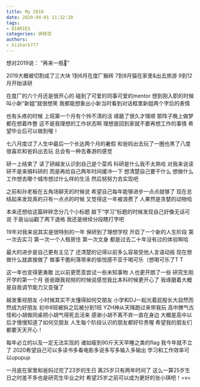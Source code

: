 ```yaml
---
title: My 2019
date: 2020-04-01 11:32:20
tags:
- DIARIES
categories: 碎碎念
authors:
- hishark777
---
```

想对2019说：
“再来一瓶🍾”

2019大概被切割成了三大块
1到6月在度厂搬砖
7到8月猫在家里&出去旅游
9到12月开始读研
<!--more-->
在度厂的六个月还是很开心的
碰到了可爱的同事可爱的mentor
想到刚入职的时候叫小新“新姐”就很想笑
我都能想象出小新当时看到对话框里新姐两个字后的表情

也有头疼的时候
上班第一个月有个拎不清的活
琢磨了很久才理顺
那阵子晚上做梦都在想着咋整
这不是我理想的工作状态啊
理想是回到家就不要再想工作的事情
希望毕业后可以做到喔！

七八月度过了人生中最后一个长达两个月的暑假 
和爸妈出去玩了一圈也黑了八度
很喜欢和爸妈出去玩
总会有一种去春游的感觉

研一上结束了
读了研越发认识到自己是个菜鸡
科研是什么我不太熟哈
对我来说读研不是来搞科研的
而是再给自己两年时间缓冲一下
想清楚自己要干什么
想做什么工作想去哪个城市想过什么样的生活
然后努努力去实现吧

之前和孙老板在五角场聊天的时候说
希望自己每年能够进步一点点就够了
现在总结起来发现真的只有一点点的时候
又觉得这一年被浪费了
人果然是贪婪的动物哈

本来还想给这篇碎碎念分几个小标题
敲下“学习”标题的时候发现自己好像无话可说
于是讪讪戳了两下退格
我还是继续分段瞎打字吧

19年对我来说其实是很特别的一年
保研到了理想学校
开启了一个新的人生阶段
第一次去实习
第一次一个人租房住
第一次文身
都是过去二十年没有过的体验啊哈

最大的进步是自己更有主见了
还清楚的记得以前多么容易受他人言语动摇
现在想做什么就直接做了
做事干脆利落带来的愉悦感不亚于喝可乐（想喝可乐了T T

这一年也变得更勇敢 
比以前更愿意尝试一些未知事物
人也更开朗了一些
研究生刚开学的第一个月
爸爸跟我视频的时候说感觉我比本科时候更开心了
我琢磨着大概是自我调节能力又变强了

越发重视朋友
小时候其实不太懂得如何交朋友
小学和DJ一起光着屁股长大自然而然成为好朋友
初中8班被拆之后被分到1班 YZH神从天降跑过来带我玩
高中脾气古怪和小胡做同桌把小胡气得死去活来 感谢小胡不离不弃一直在身边
大概是高中以后才慢慢知道了如何交朋友
人生每个阶段认识的朋友都好珍贵喔
希望我的朋友们都要天天开心！

每年必立的以及一定无法实现的
诸如瘦到90斤天天早睡之类的flag
我今年就不立了
2020希望自己可以多读书多看电影多说多写多输入多输出
学习和工作效率可以upupup

一月底在家里和爸妈过完了23岁的生日
离25岁只有两年时间了
这么一算25岁生日之时差不多也是研究生毕业之时
希望25岁之前可以成为更好的张小琪吧！=v=
